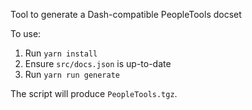 Tool to generate a Dash-compatible PeopleTools docset

To use:

1. Run `yarn install`
2. Ensure `src/docs.json` is up-to-date
3. Run `yarn run generate`

The script will produce `PeopleTools.tgz`.
